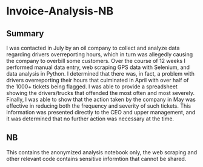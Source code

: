# Invoice-Analysis-NB
## Summary
I was contacted in July by an oil company to collect and analyze data regarding drivers overreporting 
hours, which in turn was allegedly causing the company to overbill some customers. Over the course of 
12 weeks I performed manual data entry, web scraping GPS data with Selenium, and data analysis in 
Python. I determined that there was, in fact, a problem with drivers overreporting their hours that 
culminated in April with over half of the 1000+ tickets being flagged. I was able to provide a 
spreadsheet showing the drivers/trucks that offended the most often and most severely. Finally, 
I was able to show that the action taken by the company in May was effective in reducing both the 
frequency and severity of such tickets. This information was presented directly to the CEO and upper 
management, and it was determined that no further action was necessary at the time.

## NB
This contains the anonymized analysis notebook only, the web scraping and other relevant code contains sensitive informtion that cannot be shared.
